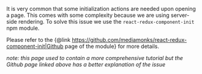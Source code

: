 It is very common that some initialization actions are needed upon opening a page. This comes with
some complexity because we are using server-side rendering. To solve this issue we use the 
`react-redux-component-init` npm module. 

Please refer to the 
{@link https://github.com/mediamonks/react-redux-component-init|Github page of the module}
for more details.

_note: this page used to contain a more comprehensive tutorial but the Github page linked above
has a better explanation of the issue_
